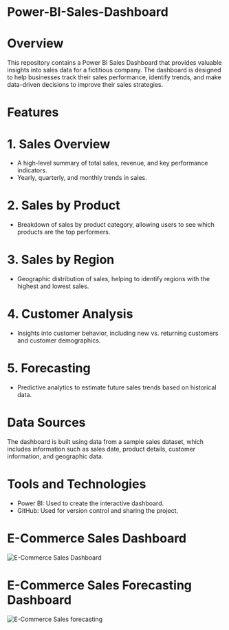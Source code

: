 # Power-BI-Sales-Dashboard
# Overview
This repository contains a Power BI Sales Dashboard that provides valuable insights into sales data for a fictitious company. The dashboard is designed to help businesses track their sales performance, identify trends, and make data-driven decisions to improve their sales strategies.
# Features
# 1. Sales Overview
* A high-level summary of total sales, revenue, and key performance indicators.
* Yearly, quarterly, and monthly trends in sales.
# 2. Sales by Product
* Breakdown of sales by product category, allowing users to see which products are the top performers.
# 3. Sales by Region
* Geographic distribution of sales, helping to identify regions with the highest and lowest sales.
# 4. Customer Analysis
* Insights into customer behavior, including new vs. returning customers and customer demographics.
# 5. Forecasting
* Predictive analytics to estimate future sales trends based on historical data.
# Data Sources
The dashboard is built using data from a sample sales dataset, which includes information such as sales date, product details, customer information, and geographic data.
# Tools and Technologies
* Power BI: Used to create the interactive dashboard.
* GitHub: Used for version control and sharing the project.
# E-Commerce Sales Dashboard
![E-Commerce Sales Dashboard](https://github.com/Hadawale07/Power-BI-Sales-Dashboard/assets/141478197/0db62171-22c8-4744-8887-037a4a7ac5b5)
# E-Commerce Sales Forecasting Dashboard
![E-Commerce Sales forecasting](https://github.com/Hadawale07/Power-BI-Sales-Dashboard/assets/141478197/70d09ec3-1cd2-4e22-b578-7b51247774a8)



